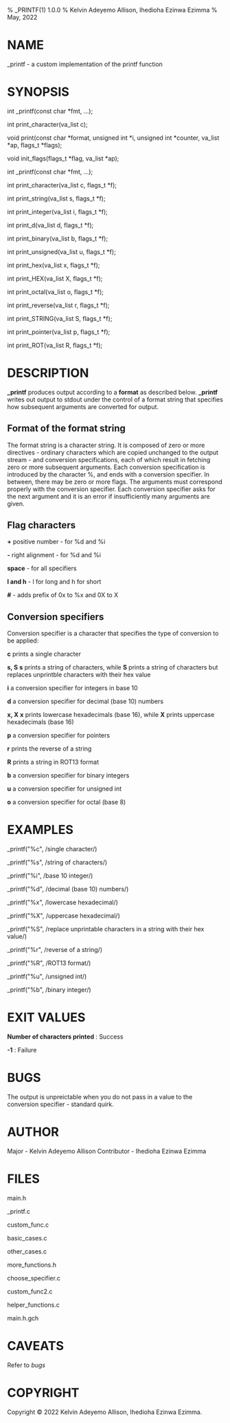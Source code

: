 % _PRINTF(1) 1.0.0
% Kelvin Adeyemo Allison, Ihedioha Ezinwa Ezimma
% May, 2022


# NAME
_printf - a custom implementation of the printf function


# SYNOPSIS
int _printf(const char *fmt, ...);

int print_character(va_list c);

void print(const char \*format, unsigned int \*i, unsigned int \*counter, va_list \*ap, flags_t \*flags);

void init_flags(flags_t \*flag, va_list \*ap);

int _printf(const char *fmt, ...);

int print_character(va_list c, flags_t \*f);

int print_string(va_list s, flags_t \*f);

int print_integer(va_list i, flags_t \*f);

int print_d(va_list d, flags_t \*f);

int print_binary(va_list b, flags_t \*f);

int print_unsigned(va_list u, flags_t \*f);

int print_hex(va_list x, flags_t \*f);

int print_HEX(va_list X, flags_t \*f);

int print_octal(va_list o, flags_t \*f);

int print_reverse(va_list r, flags_t \*f);

int print_STRING(va_list S, flags_t \*f);

int print_pointer(va_list p, flags_t \*f);

int print_ROT(va_list R, flags_t \*f);


# DESCRIPTION
**_printf** produces output according to a **format** as described below. **_printf** writes out output to stdout under the control of a format string that specifies how subsequent arguments are converted for output.


## Format of the format string
The format string is a character string. It is composed of zero or more directives - ordinary characters which are copied unchanged to the output stream - and conversion specifications, each of which result in fetching zero or more subsequent arguments. Each conversion specification is introduced by the character %, and ends with a conversion specifier. In between, there may be zero or more flags. The arguments must correspond properly with the conversion specifier. Each conversion specifier asks for the next argument and it is an error if insufficiently many arguments are given.


## Flag characters
**+** positive number - for %d and %i

**-** right alignment - for %d and %i

**space** - for all specifiers

**l and h** - l for long and h for short

**#**  - adds prefix of 0x to %x and 0X to X


## Conversion specifiers
Conversion specifier is a character that specifies the type of conversion to be applied:
	
**c**  prints a single character

**s, S** **s** prints a string of characters, while **S** prints a string of characters but replaces unprintble characters with their hex value

**i** a conversion specifier for integers in base 10

**d** a conversion specifier for decimal (base 10) numbers

**x, X** **x** prints lowercase hexadecimals (base 16), while **X** prints uppercase hexadecimals (base 16)

**p** a conversion specifier for pointers

**r** prints the reverse of a string

**R** prints a string in ROT13 format

**b** a conversion specifier for binary integers

**u** a conversion specifier for unsigned int

**o** a conversion specifier for octal (base 8)

# EXAMPLES
_printf("%c", /single character/)

_printf("%s", /string of characters/)

_printf("%i", /base 10 integer/)

_printf("%d", /decimal (base 10) numbers/)

_printf("%x", /lowercase hexadecimal/)

_printf("%X", /uppercase hexadecimal/)

_printf("%S", /replace unprintable characters in a string with their hex value/)

_printf("%r", /reverse of a string/)

_printf("%R", /ROT13 format/)

_printf("%u", /unsigned int/)

_printf("%b", /binary integer/)


# EXIT VALUES
**Number of characters printed**
: Success

**-1**
: Failure


# BUGS
The output is unpreictable when you do not pass in a value to the conversion specifier - standard quirk.


# AUTHOR
Major - Kelvin Adeyemo Allison
Contributor - Ihedioha Ezinwa Ezimma


# FILES
main.h

_printf.c

custom_func.c

basic_cases.c

other_cases.c

more_functions.h

choose_specifier.c

custom_func2.c

helper_functions.c

main.h.gch


# CAVEATS
Refer to *bugs*


# COPYRIGHT
Copyright © 2022 Kelvin Adeyemo Allison, Ihedioha Ezinwa Ezimma.
